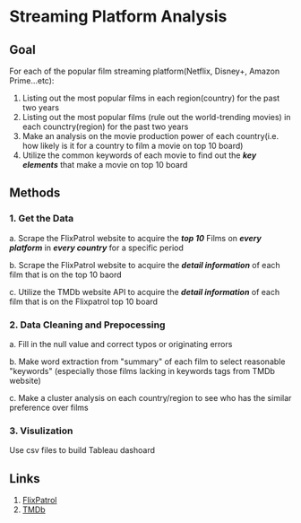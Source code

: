 # Streaming Platform Analysis
## Goal
For each of the popular film streaming platform(Netflix, Disney+, Amazon Prime...etc):
1. Listing out the most popular films in each region(country) for the past two years
2. Listing out the most popular films (rule out the world-trending movies) in each counctry(region) for the past two years 
3. Make an analysis on the movie production power of each country(i.e. how likely is it for a country to film a movie on top 10 board)
4. Utilize the common keywords of each movie to find out the ***key elements*** that make a movie on top 10 board
## Methods
### 1. Get the Data 
a. Scrape the FlixPatrol website to acquire the ***top 10*** Films on ***every platform*** in ***every country*** for a specific period

b. Scrape the FlixPatrol website to acquire the ***detail information*** of each film that is on the top 10 baord

c. Utilize the TMDb website API to acquire the ***detail information*** of each film that is on the Flixpatrol top 10 board
### 2. Data Cleaning and Prepocessing
a. Fill in the null value and correct typos or originating errors

b. Make word extraction from "summary" of each film to select reasonable "keywords" (especially those films lacking in keywords tags from TMDb website)

c. Make a cluster analysis on each country/region to see who has the similar preference over films
### 3. Visulization
Use csv files to build Tableau dashoard

## Links
1. [FlixPatrol](https://flixpatrol.com/)
2. [TMDb](https://www.themoviedb.org/)

